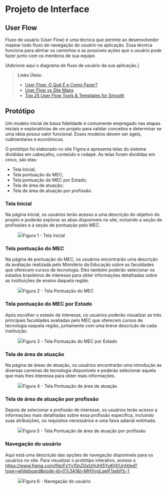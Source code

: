 
# Projeto de Interface

## User Flow

Fluxo de usuário (User Flow) é uma técnica que permite ao desenvolvedor mapear todo fluxo de navegação do usuário na aplicação. Essa técnica funciona para alinhar os caminhos e as possíveis ações que o usuário pode fazer junto com os membros de sua equipe.

[Adicione aqui o diagrama de fluxo de usuário da sua aplicação.] 

> **Links Úteis**:
> - [User Flow: O Quê É e Como Fazer?](https://medium.com/7bits/fluxo-de-usu%C3%A1rio-user-flow-o-que-%C3%A9-como-fazer-79d965872534)
> - [User Flow vs Site Maps](http://designr.com.br/sitemap-e-user-flow-quais-as-diferencas-e-quando-usar-cada-um/)
> - [Top 25 User Flow Tools & Templates for Smooth](https://www.mockplus.com/blog/post/user-flow-tools)

## Protótipo

Um modelo inicial de baixa fidelidade é comumente empregado nas etapas iniciais e exploratórias de um projeto para validar conceitos e determinar se uma ideia possui valor funcional. Esses modelos devem ser ágeis, rudimentares e econômicos.

O protótipo foi elaborado no site Figma e apresenta telas do sistema divididas em cabeçalho, conteúdo e rodapé. As telas foram divididas em cinco, são elas:

<body>
<ul>
<li>Tela Inicial;</li>
<li>Tela pontuação do MEC;</li>
<li>Tela pontuação do MEC por Estado;</li>
<li>Tela de área de atuação;</li>
<li>Tela de área de atuação por profissão.</li>
</ul>
</body>
</html>


### Tela Inicial

Na página inicial, os usuários terão acesso a uma descrição do objetivo do projeto e poderão explorar as abas disponíveis no site, incluindo a seção de profissões e a seção de pontuação pelo MEC.

<figure> 
  <img src="https://github.com/ICEI-PUC-Minas-PMV-ADS/PMV-ADS-2024-1-E1-Proj-Direcionamento-Profissional/blob/ae8f22efa1ce399757ce612e15b83e44e983641f/documentos/img/TelaInicial.jpg"
    <figcaption>Figura 1 - Tela Inicial</figcaption>
</figure> 
  


### Tela pontuação do MEC

Na página de pontuação do MEC, os usuários encontrarão uma descrição da avaliação realizada pelo Ministério da Educação sobre as faculdades que oferecem cursos de tecnologia. Eles também poderão selecionar os estados brasileiros de interesse para obter informações detalhadas sobre as instituições de ensino daquela região.

<figure> 
  <img src="https://github.com/ICEI-PUC-Minas-PMV-ADS/PMV-ADS-2024-1-E1-Proj-Direcionamento-Profissional/blob/ae8f22efa1ce399757ce612e15b83e44e983641f/documentos/img/TelapontuacaodoMEC.jpg"
    <figcaption>Figura 2 - Tela Pontuação do MEC</figcaption>
</figure> 



### Tela pontuação do MEC por Estado

Após escolher o estado de interesse, os usuários poderão visualizar as três principais faculdades avaliadas pelo MEC que oferecem cursos de tecnologia naquela região, juntamente com uma breve descrição de cada instituição.

<figure> 
  <img src="https://github.com/ICEI-PUC-Minas-PMV-ADS/PMV-ADS-2024-1-E1-Proj-Direcionamento-Profissional/blob/ae8f22efa1ce399757ce612e15b83e44e983641f/documentos/img/TelapontuacaodoMECporEstado.jpg"
    <figcaption>Figura 3 - Tela Pontuação do MEC por Estado</figcaption>
</figure> 



### Tela de área de atuação

Na página de áreas de atuação, os usuários encontrarão uma introdução às diversas carreiras de tecnologia disponíveis e poderão selecionar aquela que mais lhes interessa para obter mais informações.

<figure> 
  <img src="https://github.com/ICEI-PUC-Minas-PMV-ADS/PMV-ADS-2024-1-E1-Proj-Direcionamento-Profissional/blob/ae8f22efa1ce399757ce612e15b83e44e983641f/documentos/img/Teladeareadeatuacao.jpg"
    <figcaption>Figura 4 - Tela Pontuação de área de atuação</figcaption>
</figure> 



### Tela de área de atuação por profissão

Depois de selecionar a profissão de interesse, os usuários terão acesso a informações mais detalhadas sobre essa profissão específica, incluindo suas atribuições, os requisitos necessários e uma faixa salarial estimada.

<figure> 
  <img src="https://github.com/ICEI-PUC-Minas-PMV-ADS/PMV-ADS-2024-1-E1-Proj-Direcionamento-Profissional/blob/ae8f22efa1ce399757ce612e15b83e44e983641f/documentos/img/Teladeareadeatuacaoporprofissao.jpg"
    <figcaption>Figura 5 - Tela Pontuação de área de atuação por profissão</figcaption>
</figure> 



### Navegação do usuário

Aqui está uma descrição das opções de navegação disponíveis para os usuários no site. Para visualizar o protótipo interativo, acesse o <a>https://www.figma.com/file/FzYv10nZ0xtzHJHl5YuKhf/Untitled?type=whiteboard&node-id=0%3A1&t=MHVvpLqejF1sebYb-1</a>.

<figure> 
  <img src="https://github.com/ICEI-PUC-Minas-PMV-ADS/PMV-ADS-2024-1-E1-Proj-Direcionamento-Profissional/blob/66f96608ad7fb5668889b5dff9632a7a1aa37686/documentos/img/Navegacaositecorrigida.jpg"
    <figcaption>Figura 6 - Navegação do usuário</figcaption>
</figure> 







 




